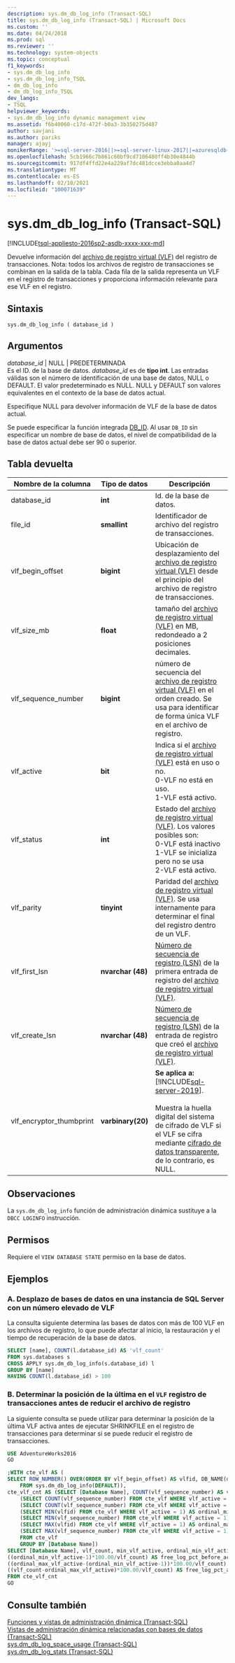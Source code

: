 ```yaml
---
description: sys.dm_db_log_info (Transact-SQL)
title: sys.dm_db_log_info (Transact-SQL) | Microsoft Docs
ms.custom: ''
ms.date: 04/24/2018
ms.prod: sql
ms.reviewer: ''
ms.technology: system-objects
ms.topic: conceptual
f1_keywords:
- sys.dm_db_log_info
- sys.dm_db_log_info_TSQL
- dm_db_log_info
- dm_db_log_info_TSQL
dev_langs:
- TSQL
helpviewer_keywords:
- sys.dm_db_log_info dynamic management view
ms.assetid: f6b40060-c17d-472f-b0a3-3b350275d487
author: savjani
ms.author: pariks
manager: ajayj
monikerRange: '>=sql-server-2016||>=sql-server-linux-2017||=azuresqldb-mi-current'
ms.openlocfilehash: 5cb1966c7b861c60bf9cd7106480ff4b30e4844b
ms.sourcegitcommit: 917df4ffd22e4a229af7dc481dcce3ebba0aa4d7
ms.translationtype: MT
ms.contentlocale: es-ES
ms.lasthandoff: 02/10/2021
ms.locfileid: "100071639"
---
```

# <a name="sysdm_db_log_info-transact-sql"></a>sys.dm_db_log_info (Transact-SQL)
[!INCLUDE[tsql-appliesto-2016sp2-asdb-xxxx-xxx-md](../../includes/tsql-appliesto-2016sp2-asdb-xxxx-xxx-md.md)]

Devuelve información del [archivo de registro virtual (VLF)](../../relational-databases/sql-server-transaction-log-architecture-and-management-guide.md#physical_arch) del registro de transacciones. Nota: todos los archivos de registro de transacciones se combinan en la salida de la tabla. Cada fila de la salida representa un VLF en el registro de transacciones y proporciona información relevante para ese VLF en el registro.

## <a name="syntax"></a>Sintaxis  
  
```  
sys.dm_db_log_info ( database_id )  
``` 

## <a name="arguments"></a>Argumentos  
 *database_id* | NULL | PREDETERMINADA  
 Es el ID. de la base de datos. *database_id* es de **tipo int**. Las entradas válidas son el número de identificación de una base de datos, NULL o DEFAULT. El valor predeterminado es NULL. NULL y DEFAULT son valores equivalentes en el contexto de la base de datos actual.
 
 Especifique NULL para devolver información de VLF de la base de datos actual.

 Se puede especificar la función integrada [DB_ID](../../t-sql/functions/db-id-transact-sql.md). Al usar `DB_ID` sin especificar un nombre de base de datos, el nivel de compatibilidad de la base de datos actual debe ser 90 o superior.  

## <a name="table-returned"></a>Tabla devuelta  

|Nombre de la columna|Tipo de datos|Descripción|  
|-----------------|---------------|-----------------|  
|database_id|**int**|Id. de la base de datos.|
|file_id|**smallint**|Identificador de archivo del registro de transacciones.|  
|vlf_begin_offset|**bigint** |Ubicación de desplazamiento del [archivo de registro virtual (VLF)](../../relational-databases/sql-server-transaction-log-architecture-and-management-guide.md#physical_arch) desde el principio del archivo de registro de transacciones.|
|vlf_size_mb |**float** |tamaño del [archivo de registro virtual (VLF)](../../relational-databases/sql-server-transaction-log-architecture-and-management-guide.md#physical_arch) en MB, redondeado a 2 posiciones decimales.|     
|vlf_sequence_number|**bigint** |número de secuencia del [archivo de registro virtual (VLF)](../../relational-databases/sql-server-transaction-log-architecture-and-management-guide.md#physical_arch) en el orden creado. Se usa para identificar de forma única VLF en el archivo de registro.|
|vlf_active|**bit** |Indica si el [archivo de registro virtual (VLF)](../../relational-databases/sql-server-transaction-log-architecture-and-management-guide.md#physical_arch) está en uso o no. <br />0-VLF no está en uso.<br />1-VLF está activo.|
|vlf_status|**int** |Estado del [archivo de registro virtual (VLF)](../../relational-databases/sql-server-transaction-log-architecture-and-management-guide.md#physical_arch). Los valores posibles son: <br />0-VLF está inactivo <br />1-VLF se inicializa pero no se usa <br /> 2-VLF está activo.|
|vlf_parity|**tinyint** |Paridad del [archivo de registro virtual (VLF)](../../relational-databases/sql-server-transaction-log-architecture-and-management-guide.md#physical_arch). Se usa internamente para determinar el final del registro dentro de un VLF.|
|vlf_first_lsn|**nvarchar (48)** |[Número de secuencia de registro (LSN)](../../relational-databases/sql-server-transaction-log-architecture-and-management-guide.md#Logical_Arch) de la primera entrada de registro del [archivo de registro virtual (VLF)](../../relational-databases/sql-server-transaction-log-architecture-and-management-guide.md#physical_arch).|
|vlf_create_lsn|**nvarchar (48)** |[Número de secuencia de registro (LSN)](../../relational-databases/sql-server-transaction-log-architecture-and-management-guide.md#Logical_Arch) de la entrada de registro que creó el [archivo de registro virtual (VLF)](../../relational-databases/sql-server-transaction-log-architecture-and-management-guide.md#physical_arch).|
|vlf_encryptor_thumbprint|**varbinary(20)**| **Se aplica a:** [!INCLUDE[sql-server-2019](../../includes/sssql19-md.md)]. <br><br> Muestra la huella digital del sistema de cifrado de VLF si el VLF se cifra mediante [cifrado de datos transparente](../../relational-databases/security/encryption/transparent-data-encryption.md), de lo contrario, es NULL. |

## <a name="remarks"></a>Observaciones
La `sys.dm_db_log_info` función de administración dinámica sustituye a la `DBCC LOGINFO` instrucción.    
 
## <a name="permissions"></a>Permisos  
Requiere el `VIEW DATABASE STATE` permiso en la base de datos.  
  
## <a name="examples"></a>Ejemplos  
  
### <a name="a-determing-databases-in-a-sql-server-instance-with-high-number-of-vlfs"></a>A. Desplazo de bases de datos en una instancia de SQL Server con un número elevado de VLF
La consulta siguiente determina las bases de datos con más de 100 VLF en los archivos de registro, lo que puede afectar al inicio, la restauración y el tiempo de recuperación de la base de datos.

```sql
SELECT [name], COUNT(l.database_id) AS 'vlf_count' 
FROM sys.databases s
CROSS APPLY sys.dm_db_log_info(s.database_id) l
GROUP BY [name]
HAVING COUNT(l.database_id) > 100
```

### <a name="b-determing-the-position-of-the-last-vlf-in-transaction-log-before-shrinking-the-log-file"></a>B. Determinar la posición de la última en el `VLF` registro de transacciones antes de reducir el archivo de registro

La siguiente consulta se puede utilizar para determinar la posición de la última VLF activa antes de ejecutar SHRINKFILE en el registro de transacciones para determinar si se puede reducir el registro de transacciones.

```sql
USE AdventureWorks2016
GO

;WITH cte_vlf AS (
SELECT ROW_NUMBER() OVER(ORDER BY vlf_begin_offset) AS vlfid, DB_NAME(database_id) AS [Database Name], vlf_sequence_number, vlf_active, vlf_begin_offset, vlf_size_mb
    FROM sys.dm_db_log_info(DEFAULT)),
cte_vlf_cnt AS (SELECT [Database Name], COUNT(vlf_sequence_number) AS vlf_count,
    (SELECT COUNT(vlf_sequence_number) FROM cte_vlf WHERE vlf_active = 0) AS vlf_count_inactive,
    (SELECT COUNT(vlf_sequence_number) FROM cte_vlf WHERE vlf_active = 1) AS vlf_count_active,
    (SELECT MIN(vlfid) FROM cte_vlf WHERE vlf_active = 1) AS ordinal_min_vlf_active,
    (SELECT MIN(vlf_sequence_number) FROM cte_vlf WHERE vlf_active = 1) AS min_vlf_active,
    (SELECT MAX(vlfid) FROM cte_vlf WHERE vlf_active = 1) AS ordinal_max_vlf_active,
    (SELECT MAX(vlf_sequence_number) FROM cte_vlf WHERE vlf_active = 1) AS max_vlf_active
    FROM cte_vlf
    GROUP BY [Database Name])
SELECT [Database Name], vlf_count, min_vlf_active, ordinal_min_vlf_active, max_vlf_active, ordinal_max_vlf_active,
((ordinal_min_vlf_active-1)*100.00/vlf_count) AS free_log_pct_before_active_log,
((ordinal_max_vlf_active-(ordinal_min_vlf_active-1))*100.00/vlf_count) AS active_log_pct,
((vlf_count-ordinal_max_vlf_active)*100.00/vlf_count) AS free_log_pct_after_active_log
FROM cte_vlf_cnt
GO
```

## <a name="see-also"></a>Consulte también  
[Funciones y vistas de administración dinámica &#40;Transact-SQL&#41;](~/relational-databases/system-dynamic-management-views/system-dynamic-management-views.md)   
[Vistas de administración dinámica relacionadas con bases de datos &#40;Transact-SQL&#41;](../../relational-databases/system-dynamic-management-views/database-related-dynamic-management-views-transact-sql.md)   
[sys.dm_db_log_space_usage &#40;Transact-SQL&#41;](../../relational-databases/system-dynamic-management-views/sys-dm-db-log-space-usage-transact-sql.md)   
[sys.dm_db_log_stats &#40;Transact-SQL&#41;](../../relational-databases/system-dynamic-management-views/sys-dm-db-log-stats-transact-sql.md)

